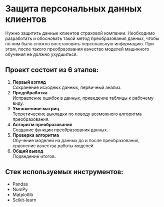 # Защита персональных данных клиентов
Нужно защитить данные клиентов страховой компании. Необходимо разработать и обосновать такой метод преобразования данных, чтобы по ним было сложно восстановить персональную информацию. При этом, после такого преобразования качество моделей машинного обучения не должно ухудшиться.  

## Проект состоит из 6 этапов:
1. **Первый взгляд**   
Сохранение исходных данных, первичный анализ.    
2. **Предобработка**  
Исправление ошибок в данных, приведение таблицы к рабочему виду.  
3. **Умножениие матриц**  
Теоретические выкладки по поводу возможного алгоритма преобразования.  
4. **Алгоритм преобразования**  
Создание функции преобразования данных.  
5. **Проверка алгоритма**  
Обучение моделей на данных до и после преобразования, сравнение качества работы моделей.   
6. **Общий вывод**  
Подведение итогов.

## Стек используемых инструментов:
 - Pandas
 - NumPy
 - Matplotlib
 - Scikit-learn

